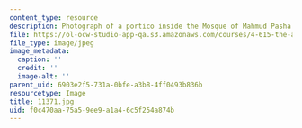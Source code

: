 ```yaml
---
content_type: resource
description: Photograph of a portico inside the Mosque of Mahmud Pasha.
file: https://ol-ocw-studio-app-qa.s3.amazonaws.com/courses/4-615-the-architecture-of-cairo-spring-2002/f0c470aa75a59ee9a1a46c5f254a874b_11371.jpg
file_type: image/jpeg
image_metadata:
  caption: ''
  credit: ''
  image-alt: ''
parent_uid: 6903e2f5-731a-0bfe-a3b8-4ff0493b836b
resourcetype: Image
title: 11371.jpg
uid: f0c470aa-75a5-9ee9-a1a4-6c5f254a874b
---
```

